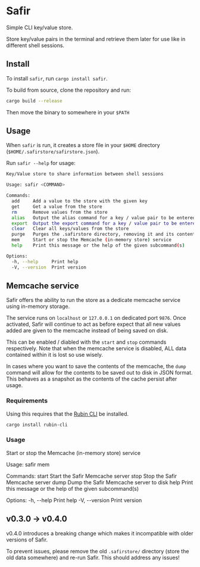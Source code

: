 # Safir

Simple CLI key/value store.

Store key/value pairs in the terminal and retrieve them later for use like in different shell sessions.

## Install

To install `safir`, run `cargo install safir`.

To build from source, clone the repository and run:

```bash
cargo build --release
```

Then move the binary to somewhere in your `$PATH`

## Usage

When `safir` is run, it creates a store file in your `$HOME` directory (`$HOME/.safirstore/safirstore.json`).

Run `safir --help` for usage:

```bash
Key/Value store to share information between shell sessions

Usage: safir <COMMAND>

Commands:
  add     Add a value to the store with the given key
  get     Get a value from the store
  rm      Remove values from the store
  alias   Output the alias command for a key / value pair to be entered into a shell session
  export  Output the export command for a key / value pair to be entered into a shell session
  clear   Clear all keys/values from the store
  purge   Purges the .safirstore directory, removing it and its contents
  mem     Start or stop the Memcache (in-memory store) service
  help    Print this message or the help of the given subcommand(s)

Options:
  -h, --help     Print help
  -V, --version  Print version
```

## Memcache service

Safir offers the ability to run the store as a dedicate memcache service using in-memory storage.

The service runs on `localhost` or `127.0.0.1` on dedicated port `9876`.
Once activated, Safir will continue to act as before expect that all new values added are given to the memcache instead of being saved on disk.

This can be enabled / diabled with the `start` and `stop` commands respectively.
Note that when the memcache service is disabled, ALL data contained within it is lost so use wisely.

In cases where you want to save the contents of the memcache, the `dump` command will allow for the contents to be saved out to disk in JSON format.
This behaves as a snapshot as the contents of the cache persist after usage.

### Requirements

Using this requires that the [Rubin CLI](https://crates.io/crates/rubin-cli) be installed.

```bash
cargo install rubin-cli
```

### Usage

Start or stop the Memcache (in-memory store) service

Usage: safir mem <COMMAND>

Commands:
  start  Start the Safir Memcache server
  stop   Stop the Safir Memcache server
  dump   Dump the Safir Memcache server to disk
  help   Print this message or the help of the given subcommand(s)

Options:
  -h, --help     Print help
  -V, --version  Print version

## v0.3.0 -> v0.4.0

v0.4.0 introduces a breaking change which makes it incompatible with older versions of Safir.

To prevent issues, please remove the old `.safirstore/` directory (store the old data somewhere) and re-run Safir.
This should address any issues!
